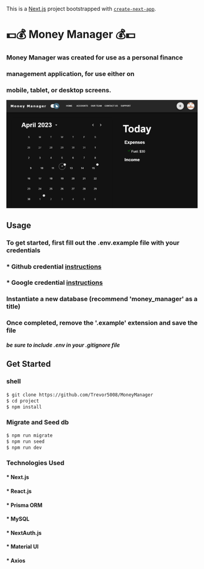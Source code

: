 This is a [Next.js](https://nextjs.org/) project bootstrapped with [`create-next-app`](https://github.com/vercel/next.js/tree/canary/packages/create-next-app).

# 💵💰 Money Manager 💰💵 #
### Money Manager was created for use as a personal finance 
### management application, for use either on ###
### mobile, tablet, or desktop screens. ###

<img src="./public/assets/MoneyManager.png" alt="Project Dashboard" />

## Usage
### To get started, first fill out the .env.example file with your credentials
###  * Github credential [instructions](https://next-auth.js.org/providers/github)
### * Google credential [instructions](https://next-auth.js.org/providers/google)
### Instantiate a new database (recommend 'money_manager' as a title)
### Once completed, remove the '.example' extension and save the file 
#### *be sure to include .env in your .gitignore file*

## Get Started ##
### shell ###
```
$ git clone https://github.com/Trevor5008/MoneyManager
$ cd project
$ npm install
```
### Migrate and Seed db ###
```
$ npm run migrate
$ npm run seed
$ npm run dev
```

### Technologies Used

#### * Next.js
#### * React.js
#### * Prisma ORM
#### * MySQL 
#### * NextAuth.js
#### * Material UI
#### * Axios
